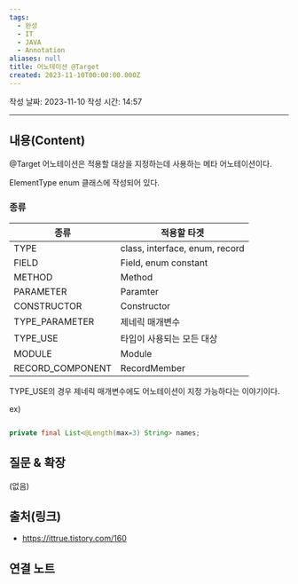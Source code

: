```yaml
---
tags:
  - 완성
  - IT
  - JAVA
  - Annotation
aliases: null
title: 어노테이션 @Target
created: 2023-11-10T00:00:00.000Z
---
```

작성 날짜: 2023-11-10
작성 시간: 14:57


----
## 내용(Content)

@Target 어노테이션은 적용할 대상을 지정하는데 사용하는 메타 어노테이션이다. 

ElementType enum 클래스에 작성되어 있다.

### 종류


| 종류             | 적용할 타겟                    |
| ---------------- | ------------------------------ |
| TYPE             | class, interface, enum, record |
| FIELD            | Field, enum constant           |
| METHOD           | Method                         |
| PARAMETER        | Paramter                       |
| CONSTRUCTOR      | Constructor                    |
| TYPE_PARAMETER   | 제네릭 매개변수                |
| TYPE_USE         | 타입이 사용되는 모든 대상      |
| MODULE           | Module                         |
| RECORD_COMPONENT | RecordMember                   |

TYPE_USE의 경우 제네릭 매개변수에도 어노테이션이 지정 가능하다는 이야기이다.

ex)
```java

private final List<@Length(max=3) String> names;
```


## 질문 & 확장

(없음)

## 출처(링크)
- https://ittrue.tistory.com/160

## 연결 노트










